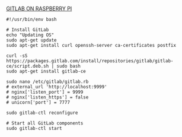 [GITLAB ON RASPBERRY PI](https://x-team.com/blog/alternatives-to-github-including-github/)
```
#!/usr/bin/env bash

# Install GitLab
echo "Updating OS"
sudo apt-get update
sudo apt-get install curl openssh-server ca-certificates postfix

curl -sS https://packages.gitlab.com/install/repositories/gitlab/gitlab-ce/script.deb.sh | sudo bash
sudo apt-get install gitlab-ce

sudo nano /etc/gitlab/gitlab.rb
# external_url 'http://localhost:9999'
# nginx['listen_port'] = 9999
# nginx['listen_https'] = false
# unicorn['port'] = 7777

sudo gitlab-ctl reconfigure

# Start all GitLab components
sudo gitlab-ctl start
```
